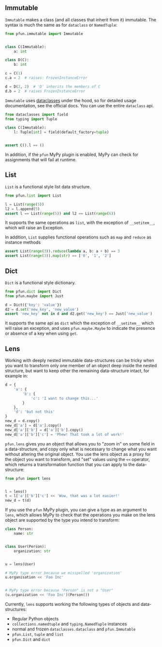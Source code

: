 ## Immutable

`Immutable` makes a class (and all classes that inherit from it) immutable. The syntax is much the same
as for `dataclass` or `NamedTuple`:

```python
from pfun.immutable import Immutable


class C(Immutable):
    a: int

class D(C):
    b: int

c = C(1)
c.a = 2  # raises: FrozenInstanceError

d = D(2, 2)  # 'D' inherits the members of C
d.b = 2  # raises FrozenInstanceError
```

`Immutable` uses [dataclasses](https://docs.python.org/3/library/dataclasses.html) under the hood, so for detailed
usage documentation, see the official docs. You can use the entire `dataclass` api.

```python
from dataclasses import field
from typing import Tuple

class C(Immutable):
    l: Tuple[int] = field(default_factory=tuple)


assert C().l == ()
```
In addition, if the `pfun` MyPy plugin is enabled, MyPy can check for assignments that will fail
at runtime.

## List
`List` is a functional style list data structure.
```python
from pfun.list import List

l = List(range(5))
l2 = l.append(5)
assert l == List(range(5)) and l2 == List(range(6))
```
It supports the same operations as `list`, with the exception of `__setitem__`, which
will raise an Exception.

In addition, `List` supplies functional operations such as `map` and `reduce` as
instance methods

```python
assert List(range(3)).reduce(lambda a, b: a + b) == 3
assert List(range(3)).map(str) == ['0', '1', '2']
```
## Dict
`Dict` is a functional style dictionary.

```python
from pfun.dict import Dict
from pfun.maybe import Just

d = Dict({'key': 'value'})
d2 = d.set('new_key', 'new_value')
assert 'new_key' not in d and d2.get('new_key') == Just('new_value')
```

It supports the same api as `dict` which the exception of `__setitem__` which will raise an exception, and uses
`pfun.maybe.Maybe` to indicate the presence or absence of a key when using `get`.

## Lens
Working with deeply nested immutable data-structures can be tricky when you want to transform only one member of an object deep inside the nested structure, but want to keep other the remaining data-structure intact, for example in:

```python
d = {
    'a': {
        'b': {
            'c': 'I want to change this...'
        }
    },
    'd': 'but not this'
}
new_d = d.copy()
new_d['a'] = d['a'].copy()
new_d['a']['b'] = d['a']['b'].copy()
new_d['a']['b']['c'] = 'Phew! That took a lot of work!'
```
`pfun.lens` gives you an object that allows you to "zoom in" on some field in a data-structure, and copy only what is necessary to change what you want without altering the original object. You use the lens object as a proxy for the object you want to transform, and "set" values using the `<<` operator, which returns a transformation function that you can apply to the data-structure:

```python
from pfun import lens


l = lens()
t = l['a']['b']['c'] << 'Wow, that was a lot easier!'
new_d = t(d)
```
If you use the `pfun` MyPy plugin, you can give a type as an argument to `lens`, which allows MyPy to check that the operations you make on the lens object are supported by the type you intend to transform:
```python
class Person:
    name: str


class User(Person):
    organization: str


u = lens(User)

# MyPy type error because we misspelled 'organization'
u.organisation << 'Foo Inc'


# MyPy type error because "Person" is not a "User"
(u.organization << 'Foo Inc')(Person())
```

Currently, `lens` supports working the following types of objects and data-structures:

- Regular Python objects
- `collections.namedtuple` and `typing.NamedTuple` instances
- normal and frozen `dataclasses.dataclass` and `pfun.Immutable`
- `pfun.List`, `tuple` and `list`
- `pfun.Dict` and `dict`

